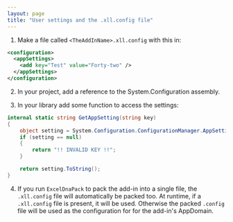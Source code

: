 ```yaml
---
layout: page
title: "User settings and the .xll.config file"
---
```

1. Make a file called `<TheAddInName>.xll.config` with this in:

```xml
<configuration>
  <appSettings>
    <add key="Test" value="Forty-two" />
  </appSettings>
</configuration>
```

2. In your project, add a reference to the System.Configuration assembly.

3. In your library add some function to access the settings:

```csharp
internal static string GetAppSetting(string key)
{
    object setting = System.Configuration.ConfigurationManager.AppSettings[key];
    if (setting == null)
    {
        return "!! INVALID KEY !!";
    }

    return setting.ToString();
}
```

4. If you run `ExcelDnaPack` to pack the add-in into a single file, the `.xll.config` file will automatically be packed too. At runtime, if a `.xll.config` file is present, it will be used. Otherwise the packed `.config` file will be used as the configuration for for the add-in's AppDomain.
